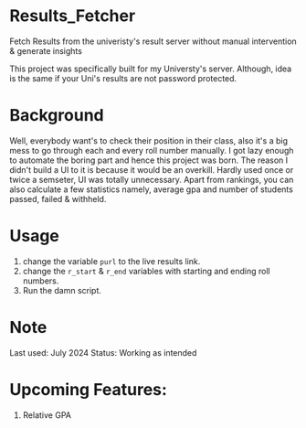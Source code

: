 # Results_Fetcher
Fetch Results from the univeristy's result server without manual intervention &amp; generate insights


This project was specifically built for my Universty's server.
Although, idea is the same if your Uni's results are not password protected.

# Background

Well, everybody want's to check their position in their class, also it's a big mess to go through each and every roll number manually.
I got lazy enough to automate the boring part and hence this project was born.
The reason I didn't build a UI to it is because it would be an overkill.
Hardly used once or twice a semseter, UI was totally unnecessary.
Apart from rankings, you can also calculate a few statistics namely, average gpa and number of students passed, failed & withheld.

# Usage
1. change the variable `purl` to the live results link.
2. change the `r_start` & `r_end` variables with starting and ending roll numbers.
3. Run the damn script.

# Note
Last used: July 2024
Status: Working as intended

# Upcoming Features:
1. Relative GPA
